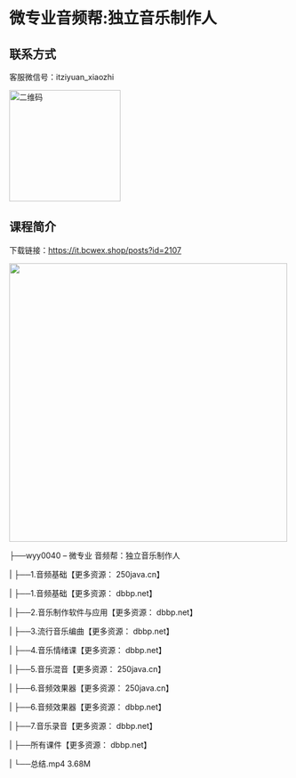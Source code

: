 # 微专业音频帮:独立音乐制作人

## 联系方式

客服微信号：itziyuan_xiaozhi

<img src="https://ziyuanyun.oss-cn-guangzhou.aliyuncs.com/common/20240614073449/666b82192834a.jpg" width="200" height="200" alt="二维码">

## 课程简介

下载链接：https://it.bcwex.shop/posts?id=2107

<img src="https://ziyuanyun.oss-cn-guangzhou.aliyuncs.com/yun/20240515183650/664490429679f.jpg" width="500" alt="">

  ├──wyy0040 &#8211; 微专业 音频帮：独立音乐制作人

 | ├──1.音频基础【更多资源： 250java.cn】

 | ├──1.音频基础【更多资源： dbbp.net】

 | ├──2.音乐制作软件与应用【更多资源： dbbp.net】

 | ├──3.流行音乐编曲【更多资源： dbbp.net】

 | ├──4.音乐情绪课【更多资源： dbbp.net】

 | ├──5.音乐混音【更多资源： 250java.cn】

 | ├──6.音频效果器【更多资源： 250java.cn】

 | ├──6.音频效果器【更多资源： dbbp.net】

 | ├──7.音乐录音【更多资源： dbbp.net】

 | ├──所有课件【更多资源： dbbp.net】

 | └──总结.mp4 3.68M

  